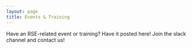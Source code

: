```yaml
---
layout: page
title: Events & Training
---
```


Have an RSE-related event or training?  Have it posted here!  Join the slack channel and contact us!



